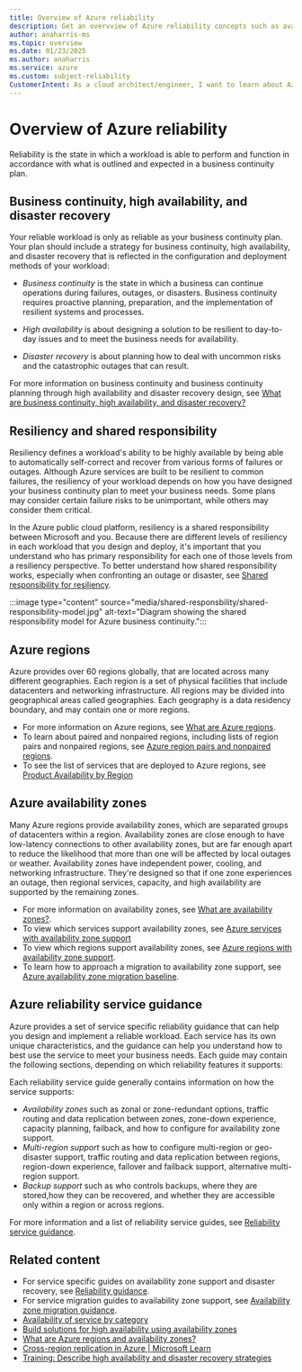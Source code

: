 ```yaml
---
title: Overview of Azure reliability
description: Get an overvview of Azure reliability concepts such as availability zones, regions.
author: anaharris-ms
ms.topic: overview
ms.date: 01/23/2025
ms.author: anaharris
ms.service: azure
ms.custom: subject-reliability
CustomerIntent: As a cloud architect/engineer, I want to learn about Azure Reliability.
---
```


# Overview of Azure reliability


Reliability is the state in which a workload is able to perform and function in accordance with what is outlined and expected in a business continuity plan. 



## Business continuity, high availability, and disaster recovery

Your reliable workload is only as reliable as your business continuity plan. Your plan should include a strategy for business continuity, high availability, and disaster recovery that is reflected in the configuration and deployment methods of your workload:

- *Business continuity* is the state in which a business can continue operations during failures, outages, or disasters. Business continuity requires proactive planning, preparation, and the implementation of resilient systems and processes.

- *High availability* is about designing a solution to be resilient to day-to-day issues and to meet the business needs for availability.

- *Disaster recovery* is about planning how to deal with uncommon risks and the catastrophic outages that can result.

For more information on business continuity and business continuity planning through high availability and disaster recovery design, see [What are business continuity, high availability, and disaster recovery?](./concept-business-continuity-high-availability-disaster-recovery.md)

## Resiliency and shared responsibility

Resiliency defines a workload's ability to be highly available by being able to automatically self-correct and recover from various forms of failures or outages. Although Azure services are built to be resilient to common failures, the resiliency of your workload depends on how you have designed your business continuity plan to meet your business needs. Some plans may consider certain failure risks to be unimportant, while others may consider them critical.

In the Azure public cloud platform, resiliency is a shared responsibility between Microsoft and you. Because there are different levels of resiliency in each workload that you design and deploy, it's important that you understand who has primary responsibility for each one of those levels from a resiliency perspective. To better understand how shared responsibility works, especially when confronting an outage or disaster, see [Shared responsibility for resiliency](concept-shared-responsibility.md).

:::image type="content" source="media/shared-responsbility/shared-responsibility-model.jpg" alt-text="Diagram showing the shared responsibility model for Azure business continuity.":::

## Azure regions

Azure provides over 60 regions globally, that are located across many different geographies. Each region is a set of physical facilities that include datacenters and networking infrastructure. All regions may be divided into geographical areas called geographies. Each geography is a data residency boundary, and may contain one or more regions.

- For more information on Azure regions, see [What are Azure regions](./regions-overview.md).
- To learn about paired and nonpaired regions, including lists of region pairs and nonpaired regions, see [Azure region pairs and nonpaired regions](./regions-paired.md). 
- To see the list of services that are deployed to Azure regions, see [Product Availability by Region](https://azure.microsoft.com/en-us/explore/global-infrastructure/products-by-region/table) 


## Azure availability zones

Many Azure regions provide availability zones, which are separated groups of datacenters within a region. Availability zones are close enough to have low-latency connections to other availability zones, but are far enough apart to reduce the likelihood that more than one will be affected by local outages or weather. Availability zones have independent power, cooling, and networking infrastructure. They're designed so that if one zone experiences an outage, then regional services, capacity, and high availability are supported by the remaining zones. 

- For more information on availability zones, see [What are availability zones?](./availability-zones-overview.md).
- To view which services support availability zones, see [Azure services with availability zone support](./availability-zones-service-support.md)
- To view which regions support availability zones, see [Azure regions with availability zone support](./availability-zones-region-support.md).
- To learn how to approach a migration to availability zone support, see [Azure availability zone migration baseline](availability-zones-baseline.md).

## Azure reliability service guidance

Azure provides a set of service specific reliability guidance that can help you design and implement a reliable workload. Each service has its own unique characteristics, and the guidance can help you understand how to best use the service to meet your business needs. Each guide may contain the following sections, depending on which reliability features it supports:

Each reliability service guide generally contains information on how the service supports:

- *Availability zones* such as zonal or zone-redundant options, traffic routing and data replication between zones, zone-down experience, capacity planning, failback, and how to configure for availability zone support.
- *Multi-region support* such as how to configure multi-region or geo-disaster support, traffic routing and data replication between regions, region-down experience, failover and failback support, alternative multi-region support.
- *Backup support* such as who controls backups, where they are stored,how they can be recovered, and whether they are accessible only within a region or across regions.

For more information and a list of reliability service guides, see [Reliability service guidance](./reliability-guidance-overview.md).


## Related content

- For service specific guides on availability zone support and disaster recovery, see [Reliability guidance](./reliability-guidance-overview.md).
- For service migration guides to availability zone support, see [Availability zone migration guidance](./availability-zones-migration-overview.md).
- [Availability of service by category](availability-service-by-category.md)
- [Build solutions for high availability using availability zones](/azure/architecture/high-availability/building-solutions-for-high-availability)
- [What are Azure regions and availability zones?](availability-zones-overview.md)
- [Cross-region replication in Azure | Microsoft Learn](./cross-region-replication-azure.md)
- [Training: Describe high availability and disaster recovery strategies](/training/modules/describe-high-availability-disaster-recovery-strategies/) 
